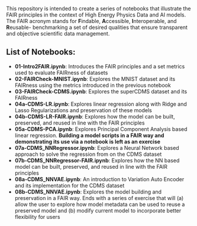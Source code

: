 This repository is intended to create a series of notebooks that illustrate the FAIR principles in the context of High Energy Physics Data and AI models. The FAIR acronym stands for **F**indable, **A**ccessible, **I**nteroperable, and **R**eusable- benchmarking a set of desired qualities that ensure transparent and objective scientific data management.

## List of Notebooks:

- **01-Intro2FAIR.ipynb**: Introduces the FAIR principles and a set metrics used to evaluate FAIRness of datasets
- **02-FAIRCheck-MNIST.ipynb**: Explores the MNIST dataset and its FAIRness using the metrics introduced in the previous notebook
- **03-FAIRCheck-CDMS.ipynb**: Explores the superCDMS dataset and its FAIRness
- **04a-CDMS-LR.ipynb**: Explores linear regression along with Ridge and Lasso Regularizations and preservation of these models
- **04b-CDMS-LR-FAIR.ipynb**: Explores how the model can be built, preserved, and reused in line with the FAIR principles
- **05a-CDMS-PCA.ipynb**: Explores Principal Component Analysis based linear regression. **Building a model scripts in a FAIR way and demonstrating its use via a notebook is left as an exercise**
- **07a-CDMS_NNRegressor.ipynb**: Explores a Neural Network based approach to solve the regression from on the CDMS dataset
- **07b-CDMS_NNRegressor-FAIR.ipynb**: Explores how the NN based model can be built, preserved, and reused in line with the FAIR principles
- **08a-CDMS_NNVAE.ipynb**: An introduction to Variation Auto Encoder and its implementation for the CDMS dataset
- **08b-CDMS_NNVAE.ipynb**: Explores the model building and preservation in a FAIR way. Ends with a series of exercise that will (a)  allow the user to explore how model metadata can be used to reuse a preserved model and (b) modify current model to incorporate better flexibility for users
